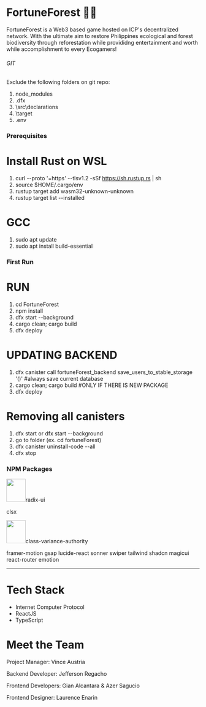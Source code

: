 <h1>FortuneForest 🌴🌳</h1>

FortuneForest is a Web3 based game hosted on ICP's decentralized network. With the ultimate aim to restore Philippines ecological and forest biodiversity through reforestation while provididng entertainment and worth while accomplishment to every Ecogamers!


###### GIT ######
Exclude the following folders on git repo:
1. node_modules
2. .dfx
3. \src\declarations
4. \target
5. .env


### Prerequisites ###
# Install Rust on WSL
1. curl --proto '=https' --tlsv1.2 -sSf https://sh.rustup.rs | sh
2. source $HOME/.cargo/env
3. rustup target add wasm32-unknown-unknown
4. rustup target list --installed

# GCC
1. sudo apt update
2. sudo apt install build-essential

### First Run ###
# RUN
1. cd FortuneForest
2. npm install
3. dfx start --background
4. cargo clean; cargo build
5. dfx deploy

# UPDATING BACKEND
1. dfx canister call fortuneForest_backend save_users_to_stable_storage '()' #always save current database
2. cargo clean; cargo build #ONLY IF THERE IS NEW PACKAGE
3. dfx deploy

# Removing all canisters
1. dfx start or dfx start --background
2. go to folder (ex. cd fortuneForest)
3. dfx canister uninstall-code --all
4. dfx stop

<h3>NPM Packages</h3>
<p><img src="https://cdn.worldvectorlogo.com/logos/radix-ui.svg" width="50" height="60">radix-ui</p>
clsx
<p><img src="https://cva.style/_next/image?url=%2F_next%2Fstatic%2Fmedia%2Fwallpaper-hd.6da17633.jpg&w=1920&q=75" width="50" height="60">class-variance-authority</p> 
framer-motion
gsap
lucide-react
sonner
swiper
tailwind
shadcn
magicui
react-router
emotion

<hr>
<h1>Tech Stack</h1>

* Internet Computer Protocol
* ReactJS
* TypeScript

<h1> Meet the Team </h1>

<p>Project Manager: Vince Austria</p>
<p>Backend Developer: Jefferson Regacho</p>
<p>Frontend Developers: Gian Alcantara & Azer Sagucio</p>
<p>Frontend Designer: Laurence Enarin </p>
